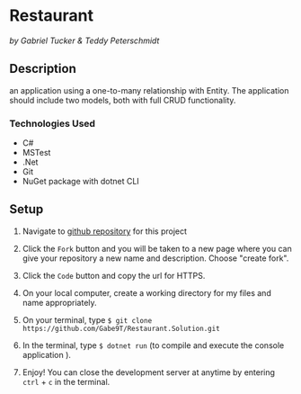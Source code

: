 # Restaurant
_by Gabriel Tucker & Teddy Peterschmidt_

## Description
an application using a one-to-many relationship with Entity. The application should include two models, both with full CRUD functionality.

### Technologies Used

* C#
* MSTest
* .Net
* Git
* NuGet package with dotnet CLI

## Setup

1. Navigate to [github repository](https://github.com/Gabe9T/Restaurant.Solution) for this project 

2. Click the `Fork` button and  you will be taken to a new page where you can give your repository a new name and description. Choose "create fork".

3. Click the `Code` button and copy the url for HTTPS.

4. On your local computer, create a working directory for my files and name appropriately.

5. On your terminal, type `$ git clone https://github.com/Gabe9T/Restaurant.Solution.git`

6. In the terminal, type `$ dotnet run` (to compile and execute the console application ).

7. Enjoy!  You can close the development server at anytime by entering `ctrl` + `c` in the terminal.